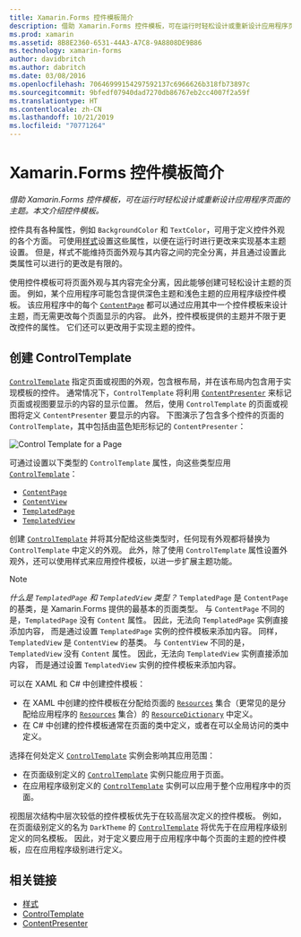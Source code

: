 ```yaml
---
title: Xamarin.Forms 控件模板简介
description: 借助 Xamarin.Forms 控件模板，可在运行时轻松设计或重新设计应用程序页面的主题。 本文介绍控件模板。
ms.prod: xamarin
ms.assetid: 8B8E2360-6531-44A3-A7C8-9A8808DE9B86
ms.technology: xamarin-forms
author: davidbritch
ms.author: dabritch
ms.date: 03/08/2016
ms.openlocfilehash: 70646999154297592137c6966626b318fb73897c
ms.sourcegitcommit: 9bfedf07940dad7270db86767eb2cc4007f2a59f
ms.translationtype: HT
ms.contentlocale: zh-CN
ms.lasthandoff: 10/21/2019
ms.locfileid: "70771264"
---
```

# <a name="introduction-to-xamarinforms-control-templates"></a>Xamarin.Forms 控件模板简介

_借助 Xamarin.Forms 控件模板，可在运行时轻松设计或重新设计应用程序页面的主题。本文介绍控件模板。_

控件具有各种属性，例如 `BackgroundColor` 和 `TextColor`，可用于定义控件外观的各个方面。 可使用[样式](~/xamarin-forms/user-interface/styles/index.md)设置这些属性，以便在运行时进行更改来实现基本主题设置。 但是，样式不能维持页面外观与其内容之间的完全分离，并且通过设置此类属性可以进行的更改是有限的。

使用控件模板可将页面外观与其内容完全分离，因此能够创建可轻松设计主题的页面。 例如，某个应用程序可能包含提供深色主题和浅色主题的应用程序级控件模板。 该应用程序中的每个 [`ContentPage`](xref:Xamarin.Forms.ContentPage) 都可以通过应用其中一个控件模板来设计主题，而无需更改每个页面显示的内容。 此外，控件模板提供的主题并不限于更改控件的属性。 它们还可以更改用于实现主题的控件。

## <a name="creating-a-controltemplate"></a>创建 ControlTemplate

[`ControlTemplate`](xref:Xamarin.Forms.ControlTemplate) 指定页面或视图的外观，包含根布局，并在该布局内包含用于实现模板的控件。 通常情况下，`ControlTemplate` 将利用 [`ContentPresenter`](xref:Xamarin.Forms.ContentPresenter) 来标记页面或视图要显示的内容的显示位置。 然后，使用 `ControlTemplate` 的页面或视图将定义 `ContentPresenter` 要显示的内容。 下图演示了包含多个控件的页面的 `ControlTemplate`，其中包括由蓝色矩形标记的 `ContentPresenter`：

![](introduction-images/control-template.png "Control Template for a Page")

可通过设置以下类型的 `ControlTemplate` 属性，向这些类型应用 [`ControlTemplate`](xref:Xamarin.Forms.ControlTemplate)：

- [`ContentPage`](xref:Xamarin.Forms.ContentPage)
- [`ContentView`](xref:Xamarin.Forms.ContentView)
- [`TemplatedPage`](xref:Xamarin.Forms.TemplatedPage)
- [`TemplatedView`](xref:Xamarin.Forms.TemplatedView)

创建 [`ControlTemplate`](xref:Xamarin.Forms.ControlTemplate) 并将其分配给这些类型时，任何现有外观都将替换为 `ControlTemplate` 中定义的外观。 此外，除了使用 `ControlTemplate` 属性设置外观外，还可以使用样式来应用控件模板，以进一步扩展主题功能。

> [!NOTE]
> *什么是 `TemplatedPage` 和 `TemplatedView` 类型？* `TemplatedPage` 是 `ContentPage` 的基类，是 Xamarin.Forms 提供的最基本的页面类型。 与 `ContentPage` 不同的是，`TemplatedPage` 没有 `Content` 属性。 因此，无法向 `TemplatedPage` 实例直接添加内容， 而是通过设置 `TemplatedPage` 实例的控件模板来添加内容。 同样，`TemplatedView` 是 `ContentView` 的基类。 与 `ContentView` 不同的是，`TemplatedView` 没有 `Content` 属性。 因此，无法向 `TemplatedView` 实例直接添加内容， 而是通过设置 `TemplatedView` 实例的控件模板来添加内容。

可以在 XAML 和 C# 中创建控件模板：

- 在 XAML 中创建的控件模板在分配给页面的 [`Resources`](xref:Xamarin.Forms.VisualElement.Resources) 集合（更常见的是分配给应用程序的 [`Resources`](xref:Xamarin.Forms.Application.Resources) 集合）的 [`ResourceDictionary`](xref:Xamarin.Forms.ResourceDictionary) 中定义。
- 在 C# 中创建的控件模板通常在页面的类中定义，或者在可以全局访问的类中定义。

选择在何处定义 [`ControlTemplate`](xref:Xamarin.Forms.ControlTemplate) 实例会影响其应用范围：

- 在页面级别定义的 [`ControlTemplate`](xref:Xamarin.Forms.ControlTemplate) 实例只能应用于页面。
- 在应用程序级别定义的 [`ControlTemplate`](xref:Xamarin.Forms.ControlTemplate) 实例可以应用于整个应用程序中的页面。

视图层次结构中层次较低的控件模板优先于在较高层次定义的控件模板。 例如，在页面级别定义的名为 `DarkTheme` 的 [`ControlTemplate`](xref:Xamarin.Forms.ControlTemplate) 将优先于在应用程序级别定义的同名模板。 因此，对于定义要应用于应用程序中每个页面的主题的控件模板，应在应用程序级别进行定义。

## <a name="related-links"></a>相关链接

- [样式](~/xamarin-forms/user-interface/styles/index.md)
- [ControlTemplate](xref:Xamarin.Forms.ControlTemplate)
- [ContentPresenter](xref:Xamarin.Forms.ContentPresenter)

